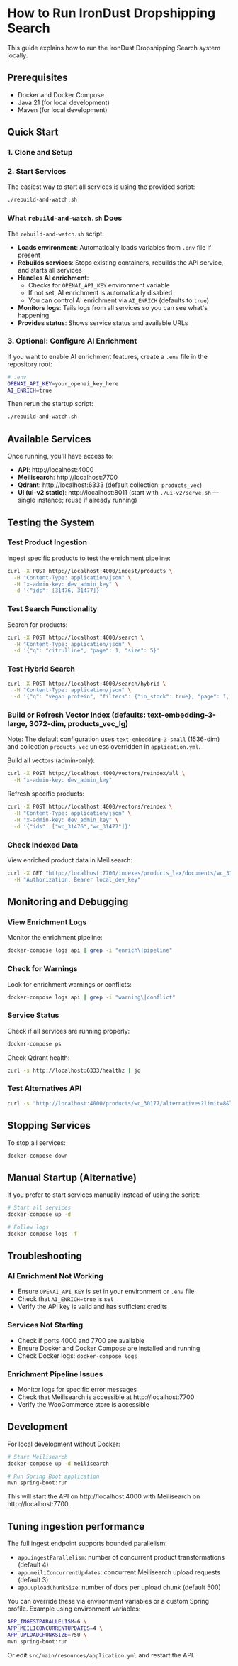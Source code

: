 # How to Run IronDust Dropshipping Search

This guide explains how to run the IronDust Dropshipping Search system locally.

## Prerequisites

- Docker and Docker Compose
- Java 21 (for local development)
- Maven (for local development)

## Quick Start

### 1. Clone and Setup

### 2. Start Services

The easiest way to start all services is using the provided script:

```bash
./rebuild-and-watch.sh
```

### What `rebuild-and-watch.sh` Does

The `rebuild-and-watch.sh` script:

- **Loads environment**: Automatically loads variables from `.env` file if present
- **Rebuilds services**: Stops existing containers, rebuilds the API service, and starts all services
- **Handles AI enrichment**: 
  - Checks for `OPENAI_API_KEY` environment variable
  - If not set, AI enrichment is automatically disabled
  - You can control AI enrichment via `AI_ENRICH` (defaults to `true`)
- **Monitors logs**: Tails logs from all services so you can see what's happening
- **Provides status**: Shows service status and available URLs

### 3. Optional: Configure AI Enrichment

If you want to enable AI enrichment features, create a `.env` file in the repository root:

```bash
# .env
OPENAI_API_KEY=your_openai_key_here
AI_ENRICH=true
```

Then rerun the startup script:

```bash
./rebuild-and-watch.sh
```

## Available Services

Once running, you'll have access to:

- **API**: http://localhost:4000
- **Meilisearch**: http://localhost:7700  
- **Qdrant**: http://localhost:6333 (default collection: `products_vec`)
- **UI (ui-v2 static)**: http://localhost:8011 (start with `./ui-v2/serve.sh` — single instance; reuse if already running)

## Testing the System

### Test Product Ingestion

Ingest specific products to test the enrichment pipeline:

```bash
curl -X POST http://localhost:4000/ingest/products \
  -H "Content-Type: application/json" \
  -H "x-admin-key: dev_admin_key" \
  -d '{"ids": [31476, 31477]}'
```

### Test Search Functionality

Search for products:

```bash
curl -X POST http://localhost:4000/search \
  -H "Content-Type: application/json" \
  -d '{"q": "citrulline", "page": 1, "size": 5}'
```

### Test Hybrid Search

```bash
curl -X POST http://localhost:4000/search/hybrid \
  -H "Content-Type: application/json" \
  -d '{"q": "vegan protein", "filters": {"in_stock": true}, "page": 1, "size": 6}'
```

### Build or Refresh Vector Index (defaults: text-embedding-3-large, 3072-dim, products_vec_lg)
Note: The default configuration uses `text-embedding-3-small` (1536-dim) and collection `products_vec` unless overridden in `application.yml`.

Build all vectors (admin-only):

```bash
curl -X POST http://localhost:4000/vectors/reindex/all \
  -H "x-admin-key: dev_admin_key"
```

Refresh specific products:

```bash
curl -X POST http://localhost:4000/vectors/reindex \
  -H "Content-Type: application/json" \
  -H "x-admin-key: dev_admin_key" \
  -d '{"ids": ["wc_31476","wc_31477"]}'
```

### Check Indexed Data

View enriched product data in Meilisearch:

```bash
curl -X GET "http://localhost:7700/indexes/products_lex/documents/wc_31476" \
  -H "Authorization: Bearer local_dev_key"
```

## Monitoring and Debugging

### View Enrichment Logs

Monitor the enrichment pipeline:

```bash
docker-compose logs api | grep -i "enrich\|pipeline"
```

### Check for Warnings

Look for enrichment warnings or conflicts:

```bash
docker-compose logs api | grep -i "warning\|conflict"
```

### Service Status

Check if all services are running properly:

```bash
docker-compose ps
```

Check Qdrant health:

```bash
curl -s http://localhost:6333/healthz | jq
```

### Test Alternatives API

```bash
curl -s "http://localhost:4000/products/wc_30177/alternatives?limit=8&lang=en" | jq '.items | length'
```

## Stopping Services

To stop all services:

```bash
docker-compose down
```

## Manual Startup (Alternative)

If you prefer to start services manually instead of using the script:

```bash
# Start all services
docker-compose up -d

# Follow logs
docker-compose logs -f
```

## Troubleshooting

### AI Enrichment Not Working

- Ensure `OPENAI_API_KEY` is set in your environment or `.env` file
- Check that `AI_ENRICH=true` is set
- Verify the API key is valid and has sufficient credits

### Services Not Starting

- Check if ports 4000 and 7700 are available
- Ensure Docker and Docker Compose are installed and running
- Check Docker logs: `docker-compose logs`

### Enrichment Pipeline Issues

- Monitor logs for specific error messages
- Check that Meilisearch is accessible at http://localhost:7700
- Verify the WooCommerce store is accessible

## Development

For local development without Docker:

```bash
# Start Meilisearch
docker-compose up -d meilisearch

# Run Spring Boot application
mvn spring-boot:run
```

This will start the API on http://localhost:4000 with Meilisearch on http://localhost:7700.

## Tuning ingestion performance

The full ingest endpoint supports bounded parallelism:

- `app.ingestParallelism`: number of concurrent product transformations (default 4)
- `app.meiliConcurrentUpdates`: concurrent Meilisearch upload requests (default 3)
- `app.uploadChunkSize`: number of docs per upload chunk (default 500)

You can override these via environment variables or a custom Spring profile. Example using environment variables:

```bash
APP_INGESTPARALLELISM=6 \
APP_MEILICONCURRENTUPDATES=4 \
APP_UPLOADCHUNKSIZE=750 \
mvn spring-boot:run
```

Or edit `src/main/resources/application.yml` and restart the API.
